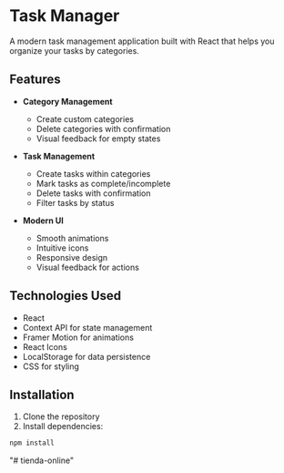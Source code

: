 # Task Manager

A modern task management application built with React that helps you organize your tasks by categories.

## Features

- **Category Management**
  - Create custom categories
  - Delete categories with confirmation
  - Visual feedback for empty states

- **Task Management**
  - Create tasks within categories
  - Mark tasks as complete/incomplete
  - Delete tasks with confirmation
  - Filter tasks by status

- **Modern UI**
  - Smooth animations
  - Intuitive icons
  - Responsive design
  - Visual feedback for actions

## Technologies Used

- React
- Context API for state management
- Framer Motion for animations
- React Icons
- LocalStorage for data persistence
- CSS for styling

## Installation

1. Clone the repository
2. Install dependencies:
```bash
npm install
```
"# tienda-online" 
